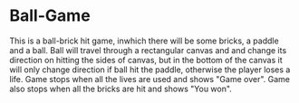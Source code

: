 # Ball-Game
This is a ball-brick hit game, inwhich there will be some bricks, a paddle and a ball. Ball will travel through a rectangular canvas and and change its direction on hitting the sides of canvas, but in the bottom of the canvas it will only change direction if ball hit the paddle, otherwise the player loses a life. Game stops when all the lives are used and shows "Game over". Game also stops when all the bricks are hit and shows "You won".
